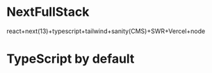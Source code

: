 # NextFullStack

react+next(13)+typescript+tailwind+sanity(CMS)+SWR+Vercel+node

# TypeScript by default
